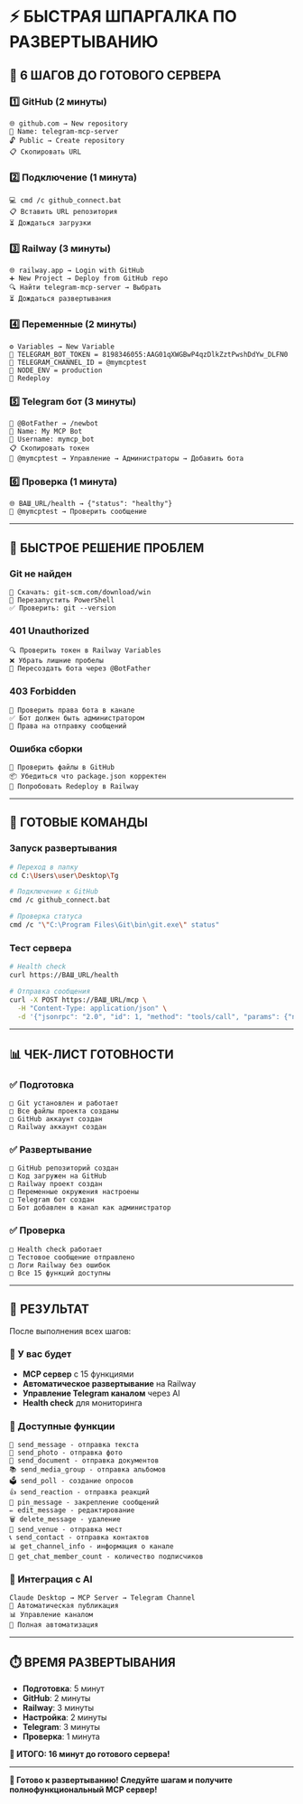 # ⚡ БЫСТРАЯ ШПАРГАЛКА ПО РАЗВЕРТЫВАНИЮ

## 🎯 6 ШАГОВ ДО ГОТОВОГО СЕРВЕРА

### 1️⃣ GitHub (2 минуты)
```
🌐 github.com → New repository
📝 Name: telegram-mcp-server
🔓 Public → Create repository
📋 Скопировать URL
```

### 2️⃣ Подключение (1 минута)
```
💻 cmd /c github_connect.bat
📋 Вставить URL репозитория
⏳ Дождаться загрузки
```

### 3️⃣ Railway (3 минуты)
```
🌐 railway.app → Login with GitHub
➕ New Project → Deploy from GitHub repo
🔍 Найти telegram-mcp-server → Выбрать
⏳ Дождаться развертывания
```

### 4️⃣ Переменные (2 минуты)
```
⚙️ Variables → New Variable
🔑 TELEGRAM_BOT_TOKEN = 8198346055:AAG01qXWGBwP4qzDlkZztPwshDdYw_DLFN0
🔑 TELEGRAM_CHANNEL_ID = @mymcptest
🔑 NODE_ENV = production
🔄 Redeploy
```

### 5️⃣ Telegram бот (3 минуты)
```
📱 @BotFather → /newbot
📝 Name: My MCP Bot
📝 Username: mymcp_bot
📋 Скопировать токен
📱 @mymcptest → Управление → Администраторы → Добавить бота
```

### 6️⃣ Проверка (1 минута)
```
🌐 ВАШ_URL/health → {"status": "healthy"}
📱 @mymcptest → Проверить сообщение
```

---

## 🚨 БЫСТРОЕ РЕШЕНИЕ ПРОБЛЕМ

### Git не найден
```
🔧 Скачать: git-scm.com/download/win
🔄 Перезапустить PowerShell
✅ Проверить: git --version
```

### 401 Unauthorized
```
🔍 Проверить токен в Railway Variables
❌ Убрать лишние пробелы
🔄 Пересоздать бота через @BotFather
```

### 403 Forbidden
```
👥 Проверить права бота в канале
✅ Бот должен быть администратором
📝 Права на отправку сообщений
```

### Ошибка сборки
```
📁 Проверить файлы в GitHub
📦 Убедиться что package.json корректен
🔄 Попробовать Redeploy в Railway
```

---

## 🎯 ГОТОВЫЕ КОМАНДЫ

### Запуск развертывания
```bash
# Переход в папку
cd C:\Users\user\Desktop\Tg

# Подключение к GitHub
cmd /c github_connect.bat

# Проверка статуса
cmd /c "\"C:\Program Files\Git\bin\git.exe\" status"
```

### Тест сервера
```bash
# Health check
curl https://ВАШ_URL/health

# Отправка сообщения
curl -X POST https://ВАШ_URL/mcp \
  -H "Content-Type: application/json" \
  -d '{"jsonrpc": "2.0", "id": 1, "method": "tools/call", "params": {"name": "send_message", "arguments": {"text": "🚀 Тест!", "parse_mode": "HTML"}}}'
```

---

## 📊 ЧЕК-ЛИСТ ГОТОВНОСТИ

### ✅ Подготовка
```
□ Git установлен и работает
□ Все файлы проекта созданы
□ GitHub аккаунт создан
□ Railway аккаунт создан
```

### ✅ Развертывание
```
□ GitHub репозиторий создан
□ Код загружен на GitHub
□ Railway проект создан
□ Переменные окружения настроены
□ Telegram бот создан
□ Бот добавлен в канал как администратор
```

### ✅ Проверка
```
□ Health check работает
□ Тестовое сообщение отправлено
□ Логи Railway без ошибок
□ Все 15 функций доступны
```

---

## 🎉 РЕЗУЛЬТАТ

После выполнения всех шагов:

### 🚀 У вас будет
- **MCP сервер** с 15 функциями
- **Автоматическое развертывание** на Railway
- **Управление Telegram каналом** через AI
- **Health check** для мониторинга

### 📱 Доступные функции
```
📝 send_message - отправка текста
📸 send_photo - отправка фото
📄 send_document - отправка документов
📚 send_media_group - отправка альбомов
🗳️ send_poll - создание опросов
👍 send_reaction - отправка реакций
📌 pin_message - закрепление сообщений
✏️ edit_message - редактирование
🗑️ delete_message - удаление
📍 send_venue - отправка мест
📞 send_contact - отправка контактов
📊 get_channel_info - информация о канале
👥 get_chat_member_count - количество подписчиков
```

### 🤖 Интеграция с AI
```
Claude Desktop → MCP Server → Telegram Channel
💬 Автоматическая публикация
📊 Управление каналом
🎯 Полная автоматизация
```

---

## ⏱️ ВРЕМЯ РАЗВЕРТЫВАНИЯ

- **Подготовка**: 5 минут
- **GitHub**: 2 минуты
- **Railway**: 3 минуты
- **Настройка**: 2 минуты
- **Telegram**: 3 минуты
- **Проверка**: 1 минута

**🎯 ИТОГО: 16 минут до готового сервера!**

---

**🚀 Готово к развертыванию! Следуйте шагам и получите полнофункциональный MCP сервер!**

